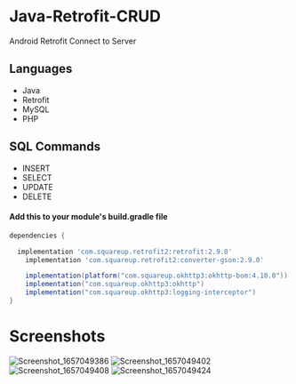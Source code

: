 # Java-Retrofit-CRUD

Android Retrofit Connect to Server

## Languages

- Java
- Retrofit
- MySQL
- PHP

## SQL Commands

- INSERT
- SELECT
- UPDATE
- DELETE


#### Add this to your module's build.gradle file
```gradle
dependencies {

  implementation 'com.squareup.retrofit2:retrofit:2.9.0'
    implementation 'com.squareup.retrofit2:converter-gson:2.9.0'

    implementation(platform("com.squareup.okhttp3:okhttp-bom:4.10.0"))
    implementation("com.squareup.okhttp3:okhttp")
    implementation("com.squareup.okhttp3:logging-interceptor")
}
```

# Screenshots
![Screenshot_1657049386](https://user-images.githubusercontent.com/16983215/177402440-cdf2d9bf-ff48-4f5c-9ba8-79d1e88b7a3c.png)
![Screenshot_1657049402](https://user-images.githubusercontent.com/16983215/177402435-a1ab3e28-2b32-40cd-9369-1bd64a2a0701.png)
![Screenshot_1657049408](https://user-images.githubusercontent.com/16983215/177402432-e007ac76-9c31-4e1c-be15-fbba91989a2d.png)
![Screenshot_1657049424](https://user-images.githubusercontent.com/16983215/177402423-132f558e-f325-42ee-bf29-bd5c4b9ca6a8.png)


